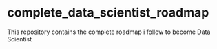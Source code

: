 # complete_data_scientist_roadmap
This repository contains the complete roadmap i follow to become Data Scientist
